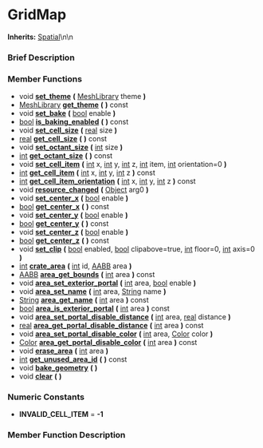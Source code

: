 #  GridMap  
**Inherits:** [Spatial](class_spatial)\\n\\n
###  Brief Description  


###  Member Functions 
  * void  **[set_theme](#set_theme)**  **(** [MeshLibrary](class_meshlibrary) theme  **)**
  * [MeshLibrary](class_meshlibrary)  **[get_theme](#get_theme)**  **(** **)** const
  * void  **[set_bake](#set_bake)**  **(** [bool](class_bool) enable  **)**
  * [bool](class_bool)  **[is_baking_enabled](#is_baking_enabled)**  **(** **)** const
  * void  **[set_cell_size](#set_cell_size)**  **(** [real](class_real) size  **)**
  * [real](class_real)  **[get_cell_size](#get_cell_size)**  **(** **)** const
  * void  **[set_octant_size](#set_octant_size)**  **(** [int](class_int) size  **)**
  * [int](class_int)  **[get_octant_size](#get_octant_size)**  **(** **)** const
  * void  **[set_cell_item](#set_cell_item)**  **(** [int](class_int) x, [int](class_int) y, [int](class_int) z, [int](class_int) item, [int](class_int) orientation=0  **)**
  * [int](class_int)  **[get_cell_item](#get_cell_item)**  **(** [int](class_int) x, [int](class_int) y, [int](class_int) z  **)** const
  * [int](class_int)  **[get_cell_item_orientation](#get_cell_item_orientation)**  **(** [int](class_int) x, [int](class_int) y, [int](class_int) z  **)** const
  * void  **[resource_changed](#resource_changed)**  **(** [Object](class_object) arg0  **)**
  * void  **[set_center_x](#set_center_x)**  **(** [bool](class_bool) enable  **)**
  * [bool](class_bool)  **[get_center_x](#get_center_x)**  **(** **)** const
  * void  **[set_center_y](#set_center_y)**  **(** [bool](class_bool) enable  **)**
  * [bool](class_bool)  **[get_center_y](#get_center_y)**  **(** **)** const
  * void  **[set_center_z](#set_center_z)**  **(** [bool](class_bool) enable  **)**
  * [bool](class_bool)  **[get_center_z](#get_center_z)**  **(** **)** const
  * void  **[set_clip](#set_clip)**  **(** [bool](class_bool) enabled, [bool](class_bool) clipabove=true, [int](class_int) floor=0, [int](class_int) axis=0  **)**
  * [int](class_int)  **[crate_area](#crate_area)**  **(** [int](class_int) id, [AABB](class_aabb) area  **)**
  * [AABB](class_aabb)  **[area_get_bounds](#area_get_bounds)**  **(** [int](class_int) area  **)** const
  * void  **[area_set_exterior_portal](#area_set_exterior_portal)**  **(** [int](class_int) area, [bool](class_bool) enable  **)**
  * void  **[area_set_name](#area_set_name)**  **(** [int](class_int) area, [String](class_string) name  **)**
  * [String](class_string)  **[area_get_name](#area_get_name)**  **(** [int](class_int) area  **)** const
  * [bool](class_bool)  **[area_is_exterior_portal](#area_is_exterior_portal)**  **(** [int](class_int) area  **)** const
  * void  **[area_set_portal_disable_distance](#area_set_portal_disable_distance)**  **(** [int](class_int) area, [real](class_real) distance  **)**
  * [real](class_real)  **[area_get_portal_disable_distance](#area_get_portal_disable_distance)**  **(** [int](class_int) area  **)** const
  * void  **[area_set_portal_disable_color](#area_set_portal_disable_color)**  **(** [int](class_int) area, [Color](class_color) color  **)**
  * [Color](class_color)  **[area_get_portal_disable_color](#area_get_portal_disable_color)**  **(** [int](class_int) area  **)** const
  * void  **[erase_area](#erase_area)**  **(** [int](class_int) area  **)**
  * [int](class_int)  **[get_unused_area_id](#get_unused_area_id)**  **(** **)** const
  * void  **[bake_geometry](#bake_geometry)**  **(** **)**
  * void  **[clear](#clear)**  **(** **)**

###  Numeric Constants  
  * **INVALID_CELL_ITEM** = **-1**

###  Member Function Description  

